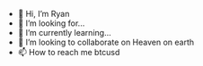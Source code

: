 - 👋 Hi, I’m Ryan
- 👀 I’m looking for...
- 🌱 I’m currently learning...
- 💞️ I’m looking to collaborate on Heaven on earth
- 📫 How to reach me btcusd